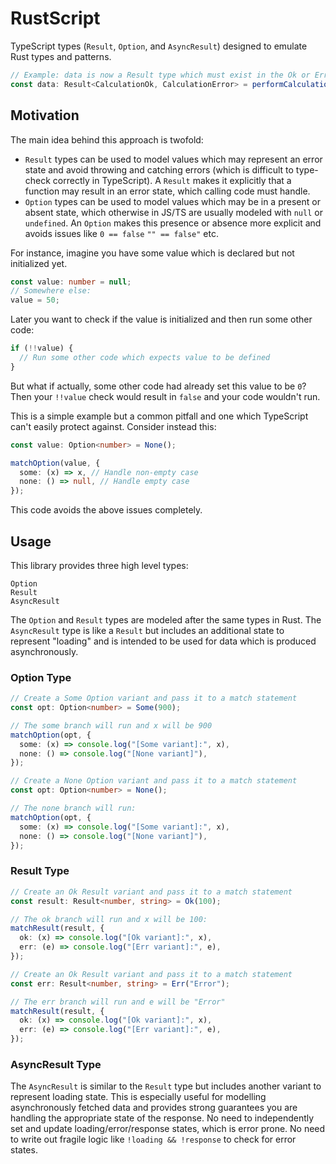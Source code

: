 # RustScript

TypeScript types (`Result`, `Option`, and `AsyncResult`) designed to emulate Rust types and patterns.

```ts
// Example: data is now a Result type which must exist in the Ok or Err state
const data: Result<CalculationOk, CalculationError> = performCalculation();
```

## Motivation

The main idea behind this approach is twofold:

- `Result` types can be used to model values which may represent an error state and avoid throwing and catching errors (which is difficult to type-check correctly in TypeScript). A `Result` makes it explicitly that a function may result in an error state, which calling code must handle.
- `Option` types can be used to model values which may be in a present or absent state, which otherwise in JS/TS are usually modeled with `null` or `undefined`. An `Option` makes this presence or absence more explicit and avoids issues like `0 == false` `"" == false"` etc.

For instance, imagine you have some value which is declared but not initialized yet.

```ts
const value: number = null;
// Somewhere else:
value = 50;
```

Later you want to check if the value is initialized and then run some other code:

```ts
if (!!value) {
  // Run some other code which expects value to be defined
}
```

But what if actually, some other code had already set this value to be `0`? Then your `!!value` check would result in `false` and your code wouldn't run.

This is a simple example but a common pitfall and one which TypeScript can't easily protect against. Consider instead this:

```ts
const value: Option<number> = None();

matchOption(value, {
  some: (x) => x, // Handle non-empty case
  none: () => null, // Handle empty case
});
```

This code avoids the above issues completely.

## Usage

This library provides three high level types:

```
Option
Result
AsyncResult
```

The `Option` and `Result` types are modeled after the same types in Rust. The `AsyncResult` type is like a `Result` but includes an additional state to represent "loading" and is intended to be used for data which is produced asynchronously.

### Option Type

```ts
// Create a Some Option variant and pass it to a match statement
const opt: Option<number> = Some(900);

// The some branch will run and x will be 900
matchOption(opt, {
  some: (x) => console.log("[Some variant]:", x),
  none: () => console.log("[None variant]"),
});

// Create a None Option variant and pass it to a match statement
const opt: Option<number> = None();

// The none branch will run:
matchOption(opt, {
  some: (x) => console.log("[Some variant]:", x),
  none: () => console.log("[None variant]"),
});
```

### Result Type

```ts
// Create an Ok Result variant and pass it to a match statement
const result: Result<number, string> = Ok(100);

// The ok branch will run and x will be 100:
matchResult(result, {
  ok: (x) => console.log("[Ok variant]:", x),
  err: (e) => console.log("[Err variant]:", e),
});

// Create an Ok Result variant and pass it to a match statement
const err: Result<number, string> = Err("Error");

// The err branch will run and e will be "Error"
matchResult(result, {
  ok: (x) => console.log("[Ok variant]:", x),
  err: (e) => console.log("[Err variant]:", e),
});
```

### AsyncResult Type

The `AsyncResult` is similar to the `Result` type but includes another variant to represent loading state. This is especially useful for modelling asynchronously fetched data and provides strong guarantees you are handling the appropriate state of the response. No need to independently set and update loading/error/response states, which is error prone. No need to write out fragile logic like `!loading && !response` to check for error states.
